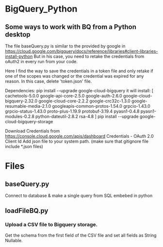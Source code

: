 # BigQuery_Python
## Some ways to work with BQ from a Python desktop

The file baseQuery.py is similar to the provided by google in https://cloud.google.com/bigquery/docs/reference/libraries#client-libraries-install-python
But in his case, you need to retake the credentials from oAuth2 in every run from your code.

Here I find the way to save the credentials in a token file and only retake if one of the scopes was changed or the credential was expired for any reason. In this case, delete 'token.json' file.


Dependencies:
pip install --upgrade google-cloud-bigquery
it will install:
[
    cachetools-5.0.0 
    google-api-core-2.5.0 
    google-auth-2.6.0 
    google-cloud-bigquery-2.32.0 
    google-cloud-core-2.2.2 
    google-crc32c-1.3.0 
    google-resumable-media-2.1.0 
    googleapis-common-protos-1.54.0 
    grpcio-1.43.0 
    grpcio-status-1.43.0 
    proto-plus-1.19.9 
    protobuf-3.19.4 
    pyasn1-0.4.8 
    pyasn1-modules-0.2.8 
    python-dateutil-2.8.2 
    rsa-4.8
]
pip install --upgrade google-cloud-bigquery-storage

Download Credentials from
https://console.cloud.google.com/apis/dashboard
Credentials - OAuth 2.0 Client Id
Add json file to your system path. (make sure that gitignore file include *.json files)

# Files
## baseQuery.py
Connect to database & make a single query from SQL embebed in python


## loadFileBQ.py
### Upload a CSV file to Bigquery storage.
Get the schema from the first field of the CSV file and set all fields as String Nullable.
